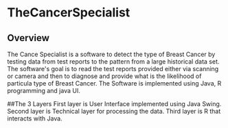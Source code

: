 # TheCancerSpecialist
## Overview
The Cance Specialist is a software to detect the type of Breast Cancer by testing data from test reports to the pattern from a large historical data set. The software's goal is to read the test reports provided either via scanning or camera and then to diagnose and provide what is the likelihood of particula type of Breast Cancer. The Software is implemented using Java, R programming and java UI. 

##The 3 Layers
First layer is User Interface implemented using Java Swing.
Second layer is Technical layer for processing the data.
Third layer is R that interacts with Java.

